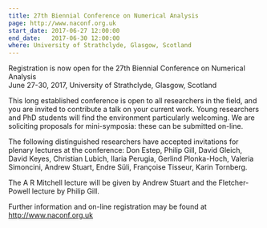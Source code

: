 ```yaml
---
title: 27th Biennial Conference on Numerical Analysis
page: http://www.naconf.org.uk
start_date: 2017-06-27 12:00:00
end_date:   2017-06-30 12:00:00
where: University of Strathclyde, Glasgow, Scotland
---
```



Registration is now open for the 27th Biennial Conference on Numerical Analysis  
June 27-30, 2017, University of Strathclyde, Glasgow, Scotland

This long established conference is open to all researchers in the field, and you are invited to contribute a talk on your current work. Young researchers and PhD students will find the environment particularly welcoming. We are soliciting proposals for mini-symposia: these can be submitted on-line.

The following distinguished researchers have accepted invitations for
plenary lectures at the conference: Don Estep, Philip Gill, David Gleich, David Keyes, Christian Lubich, Ilaria Perugia, Gerlind Plonka-Hoch, Valeria Simoncini, Andrew Stuart, Endre S&uuml;li, Fran&ccedil;oise Tisseur, Karin Tornberg.

The A R Mitchell lecture will be given by Andrew Stuart and the Fletcher-Powell lecture by Philip Gill.

Further information and on-line registration may be found at
<http://www.naconf.org.uk>

